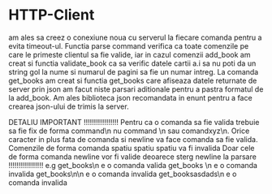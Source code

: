 # HTTP-Client
am ales sa creez o conexiune noua cu serverul la fiecare comanda
pentru a evita timeout-ul.
Functia parse command verifica ca toate comenzile pe care le primeste clientul 
sa fie valide, iar in cazul comenzii add_book am creat si functia validate_book
ca sa verific datele cartii a.i sa nu poti da un string gol la nume si numarul
de pagini sa fie un numar intreg.
La comanda get_books am creat si functia get_books care afiseaza datele
returnate de server prin json am facut niste parsari aditionale pentru
a pastra formatul de la add_book.
Am ales biblioteca json recomandata in enunt pentru a face crearea json-ului 
de trimis la server.

DETALIU IMPORTANT
!!!!!!!!!!!!!!!!!
Pentru ca o comanda sa fie valida trebuie sa fie fix de forma command\n
nu command    \n sau comandxyz\n. Orice caracter in plus fata de comanda si newline
va face comanda sa fie valida. Comenzile de forma comanda spatiu spatiu spatiu va fi invalida
Doar cele de forma comanda newline vor fi valide deoarece sterg newline la parsare
!!!!!!!!!!!!!!!!!
e.g get_books\n e o comanda valida
    get_books    \n e o comanda invalida
    get_books\n\n e o comanda invalida
    get_booksasdads\n e o comanda invalida
